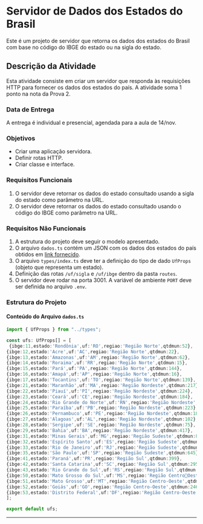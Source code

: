 
# Servidor de Dados dos Estados do Brasil

Este é um projeto de servidor que retorna os dados dos estados do Brasil com base no código do IBGE do estado ou na sigla do estado.

## Descrição da Atividade

Esta atividade consiste em criar um servidor que responda às requisições HTTP para fornecer os dados dos estados do país. A atividade soma 1 ponto na nota da Prova 2.

### Data de Entrega

A entrega é individual e presencial, agendada para a aula de 14/nov.

### Objetivos

- Criar uma aplicação servidora.
- Definir rotas HTTP.
- Criar classe e interface.

### Requisitos Funcionais

1. O servidor deve retornar os dados do estado consultado usando a sigla do estado como parâmetro na URL.
2. O servidor deve retornar os dados do estado consultado usando o código do IBGE como parâmetro na URL.

### Requisitos Não Funcionais

1. A estrutura do projeto deve seguir o modelo apresentado.
2. O arquivo `dados.ts` contém um JSON com os dados dos estados do país obtidos em [link fornecido](https://blog.mds.gov.br/redesuas/lista-de-municipios-brasileiros).
3. O arquivo `types/index.ts` deve ter a definição do tipo de dado `UfProps` (objeto que representa um estado).
4. Definição das rotas `/uf/sigla` e `/uf/ibge` dentro da pasta `routes`.
5. O servidor deve rodar na porta 3001. A variável de ambiente `PORT` deve ser definida no arquivo `.env`.

### Estrutura do Projeto

#### Conteúdo do Arquivo `dados.ts`

```typescript
import { UfProps } from "../types";

const ufs: UfProps[] = [
 {ibge:11,estado:'Rondônia',uf:'RO',regiao:'Região Norte',qtdmun:52},
{ibge:12,estado:'Acre',uf:'AC',regiao:'Região Norte',qtdmun:22},
{ibge:13,estado:'Amazonas',uf:'AM',regiao:'Região Norte',qtdmun:62},
{ibge:14,estado:'Roraima',uf:'RR',regiao:'Região Norte',qtdmun:15},
{ibge:15,estado:'Pará',uf:'PA',regiao:'Região Norte',qtdmun:144},
{ibge:16,estado:'Amapá',uf:'AP',regiao:'Região Norte',qtdmun:16},
{ibge:17,estado:'Tocantins',uf:'TO',regiao:'Região Norte',qtdmun:139},
{ibge:21,estado:'Maranhão',uf:'MA',regiao:'Região Nordeste',qtdmun:217},
{ibge:22,estado:'Piauí',uf:'PI',regiao:'Região Nordeste',qtdmun:224},
{ibge:23,estado:'Ceará',uf:'CE',regiao:'Região Nordeste',qtdmun:184},
{ibge:24,estado:'Rio Grande do Norte',uf:'RN',regiao:'Região Nordeste',qtdmun:167},
{ibge:25,estado:'Paraíba',uf:'PB',regiao:'Região Nordeste',qtdmun:223},
{ibge:26,estado:'Pernambuco',uf:'PE',regiao:'Região Nordeste',qtdmun:185},
{ibge:27,estado:'Alagoas',uf:'AL',regiao:'Região Nordeste',qtdmun:102},
{ibge:28,estado:'Sergipe',uf:'SE',regiao:'Região Nordeste',qtdmun:75},
{ibge:29,estado:'Bahia',uf:'BA',regiao:'Região Nordeste',qtdmun:417},
{ibge:31,estado:'Minas Gerais',uf:'MG',regiao:'Região Sudeste',qtdmun:853},
{ibge:32,estado:'Espírito Santo',uf:'ES',regiao:'Região Sudeste',qtdmun:78},
{ibge:33,estado:'Rio de Janeiro',uf:'RJ',regiao:'Região Sudeste',qtdmun:92},
{ibge:35,estado:'São Paulo',uf:'SP',regiao:'Região Sudeste',qtdmun:645},
{ibge:41,estado:'Paraná',uf:'PR',regiao:'Região Sul',qtdmun:399},
{ibge:42,estado:'Santa Catarina',uf:'SC',regiao:'Região Sul',qtdmun:295},
{ibge:43,estado:'Rio Grande do Sul',uf:'RS',regiao:'Região Sul',qtdmun:497},
{ibge:50,estado:'Mato Grosso do Sul',uf:'MS',regiao:'Região CentroOeste',qtdmun:79},
{ibge:51,estado:'Mato Grosso',uf:'MT',regiao:'Região Centro-Oeste',qtdmun:141},
{ibge:52,estado:'Goiás',uf:'GO',regiao:'Região Centro-Oeste',qtdmun:246},
{ibge:53,estado:'Distrito Federal',uf:'DF',regiao:'Região Centro-Oeste',qtdmun:1}
];

export default ufs;
```

---
